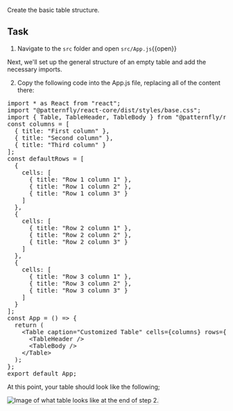 Create the basic table structure.

## Task

1) Navigate to the `src` folder and open `src/App.js`{{open}}

Next, we'll set up the general structure of an empty table and add the necessary imports.

2) Copy the following code into the App.js file, replacing all of the content there:

<pre class="file" data-filename="App.js" data-target="replace">
import * as React from &quot;react&quot;;
import &quot;@patternfly/react-core/dist/styles/base.css&quot;;
import { Table, TableHeader, TableBody } from &quot;@patternfly/react-table&quot;;
const columns = [
  { title: &quot;First column&quot; },
  { title: &quot;Second column&quot; },
  { title: &quot;Third column&quot; }
];
const defaultRows = [
  {
    cells: [
      { title: &quot;Row 1 column 1&quot; },
      { title: &quot;Row 1 column 2&quot; },
      { title: &quot;Row 1 column 3&quot; }
    ]
  },
  {
    cells: [
      { title: &quot;Row 2 column 1&quot; },
      { title: &quot;Row 2 column 2&quot; },
      { title: &quot;Row 2 column 3&quot; }
    ]
  },
  {
    cells: [
      { title: &quot;Row 3 column 1&quot; },
      { title: &quot;Row 3 column 2&quot; },
      { title: &quot;Row 3 column 3&quot; }
    ]
  }
];
const App = () =&gt; {
  return (
    &lt;Table caption=&quot;Customized Table&quot; cells={columns} rows={defaultRows}&gt;
      &lt;TableHeader /&gt;
      &lt;TableBody /&gt;
    &lt;/Table&gt;
  );
};
export default App;
</pre>

At this point, your table should look like the following;

<img src="customize-table/assets/step-2-complete.png" alt="Image of what table looks like at the end of step 2." style="box-shadow: rgba(3, 3, 3, 0.2) 0px 1.25px 2.5px 0px;" />
